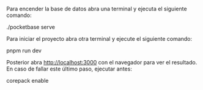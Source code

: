 Para encender la base de datos abra una terminal y ejecuta el siguiente comando:

./pocketbase serve



Para iniciar el proyecto abra otra terminal y ejecute el siguiente comando:

pnpm run dev



Posterior abra [http://localhost:3000](http://localhost:3000) con el navegador para ver el resultado. En caso de fallar este último paso, ejecutar antes:

corepack enable

